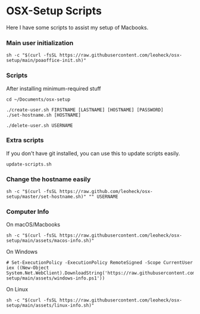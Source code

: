 # OSX-Setup Scripts

Here I have some scripts to assist my setup of Macbooks.

### Main user initialization
```
sh -c "$(curl -fsSL https://raw.githubusercontent.com/leoheck/osx-setup/main/poaoffice-init.sh)"
```

### Scripts

After installing minimum-required stuff
```
cd ~/Documents/osx-setup

./create-user.sh FIRSTNAME [LASTNAME] [HOSTNAME] [PASSWORD]
./set-hostname.sh [HOSTNAME]

./delete-user.sh USERNAME
```

### Extra scripts

If you don't have git installed, you can use this to update scripts easily.
```
update-scripts.sh
```

### Change the hostname easily
```
sh -c "$(curl -fsSL https://raw.github.com/leoheck/osx-setup/master/set-hostname.sh)" "" USERNAME
```

### Computer Info

On macOS/Macbooks
```
sh -c "$(curl -fsSL https://raw.githubusercontent.com/leoheck/osx-setup/main/assets/macos-info.sh)" 
```

On Windows
```
# Set-ExecutionPolicy -ExecutionPolicy RemoteSigned -Scope CurrentUser
iex ((New-Object System.Net.WebClient).DownloadString('https://raw.githubusercontent.com/leoheck/osx-setup/main/assets/windows-info.ps1'))
```

On Linux
```
sh -c "$(curl -fsSL https://raw.githubusercontent.com/leoheck/osx-setup/main/assets/linux-info.sh)"
```

